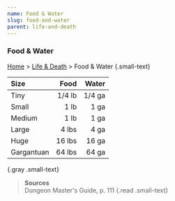 ```yaml
---
name: Food & Water
slug: food-and-water
parent: life-and-death
---
```

### Food & Water
[Home](dm-operations-center) > [Life & Death](life-and-death) > Food & Water {.small-text}

| Size     | Food | Water |
| :--------- | -----: | ------: |
| Tiny       | 1/4 lb |  1/4 ga |
| Small      |   1 lb |    1 ga |
| Medium     |   1 lb |    1 ga |
| Large      |  4 lbs |    4 ga |
| Huge       | 16 lbs |   16 ga |
| Gargantuan | 64 lbs |   64 ga |
{.gray .small-text}

> **Sources** <br/>
> Dungeon Master's Guide, p. 111
{.read .small-text}